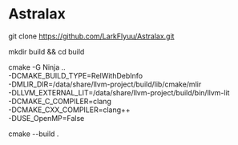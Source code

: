 # Astralax

git clone https://github.com/LarkFlyuu/Astralax.git

mkdir build && cd build

cmake -G Ninja .. \
   -DCMAKE_BUILD_TYPE=RelWithDebInfo \
   -DMLIR_DIR=/data/share/llvm-project/build/lib/cmake/mlir \
   -DLLVM_EXTERNAL_LIT=/data/share/llvm-project/build/bin/llvm-lit \
   -DCMAKE_C_COMPILER=clang \
   -DCMAKE_CXX_COMPILER=clang++ \
   -DUSE_OpenMP=False

cmake --build .
